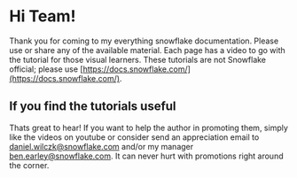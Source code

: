 # Hi Team!
Thank you for coming to my everything snowflake documentation. Please use or share any of the available material. Each page has a video to go with the tutorial for those visual learners. These tutorials are not Snowflake official; please use [https://docs.snowflake.com/](https://docs.snowflake.com/).

## If you find the tutorials useful
Thats great to hear! If you want to help the author in promoting them, simply like the videos on youtube or consider send an appreciation email to [daniel.wilczk@snowflake.com](#) and/or my manager [ben.earley@snowflake.com](#). It can never hurt with promotions right around the corner.